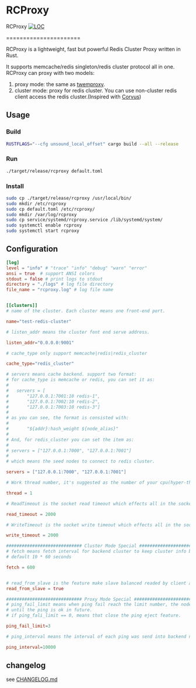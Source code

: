 # RCProxy

RCProxy [![LOC](https://tokei.rs/b1/github/clia/rcproxy)](https://github.com/clia/rcproxy)

======================

RCProxy is a lightweight, fast but powerful Redis Cluster Proxy written in Rust.

It supports memcache/redis singleton/redis cluster protocol all in one. RCProxy can proxy with two models:

1. proxy mode: the same as [twemproxy](https://github.com/twitter/twemproxy).
2. cluster mode: proxy for redis cluster. You can use non-cluster redis client access the redis cluster.(Inspired with [Corvus](https://github.com/eleme/corvus))

## Usage

### Build

```bash
RUSTFLAGS="--cfg unsound_local_offset" cargo build --all --release
```

### Run

```bash
./target/release/rcproxy default.toml
```

### Install

```bash
sudo cp ./target/release/rcproxy /usr/local/bin/
sudo mkdir /etc/rcproxy
sudo cp default.toml /etc/rcproxy/
sudo mkdir /var/log/rcproxy
sudo cp service/systemd/rcproxy.service /lib/systemd/system/
sudo systemctl enable rcproxy
sudo systemctl start rcproxy
```

## Configuration

```Toml
[log]
level = "info" # "trace" "info" "debug" "warn" "error"
ansi = true  # support ANSI colors
stdout = false # print logs to stdout
directory = "./logs" # log file directory
file_name = "rcproxy.log" # log file name


[[clusters]]
# name of the cluster. Each cluster means one front-end port.

name="test-redis-cluster"

# listen_addr means the cluster font end serve address.

listen_addr="0.0.0.0:9001"

# cache_type only support memcache|redis|redis_cluster

cache_type="redis_cluster"

# servers means cache backend. support two format:
# for cache_type is memcache or redis, you can set it as:
#
#   servers = [
#       "127.0.0.1:7001:10 redis-1",
#       "127.0.0.1:7002:10 redis-2",
#       "127.0.0.1:7003:10 redis-3"]
#
# as you can see, the format is consisted with:
#
#       "${addr}:hash_weight ${node_alias}"
#
# And, for redis_cluster you can set the item as:
#
# servers = ["127.0.0.1:7000", "127.0.0.1:7001"]
#
# which means the seed nodes to connect to redis cluster.

servers = ["127.0.0.1:7000", "127.0.0.1:7001"]

# Work thread number, it's suggested as the number of your cpu(hyper-thread) number.

thread = 1

# ReadTimeout is the socket read timeout which effects all in the socket in millisecond

read_timeout = 2000

# WriteTimeout is the socket write timeout which effects all in the socket in millisecond

write_timeout = 2000

############################# Cluster Mode Special #######################################################
# fetch means fetch interval for backend cluster to keep cluster info become newer.
# default 10 * 60 seconds

fetch = 600


# read_from_slave is the feature make slave balanced readed by client and ignore side effects.
read_from_slave = true

############################# Proxy Mode Special #######################################################
# ping_fail_limit means when ping fail reach the limit number, the node will be ejected from the cluster
# until the ping is ok in future.
# if ping_fali_limit == 0, means that close the ping eject feature.

ping_fail_limit=3

# ping_interval means the interval of each ping was send into backend node in millisecond.

ping_interval=10000
```

## changelog

see [CHANGELOG.md](/CHANGELOG.md)